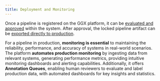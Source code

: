 ```yaml
---
title: Deployment and Monitoring
---
```


Once a pipeline is registered on the GGX platform, it can be [evaluated and approved](../evaluate-and-approve/index.md) within the system. After approval, the locked pipeline artifact can be [exported directly to production](./direct-to-production.md).

For a pipeline in production, **monitoring is essential** to maintaining the reliability, performance, and accuracy of systems in real-world scenarios. The platform **automates production monitoring** by ingesting data from relevant systems, generating performance metrics, providing intuitive monitoring dashboards and alerting capabilities. Additionally, it offers **Annotation Queues**, enabling human reviewers to evaluate and label production data, with automated dashboards for key insights and statistics.
